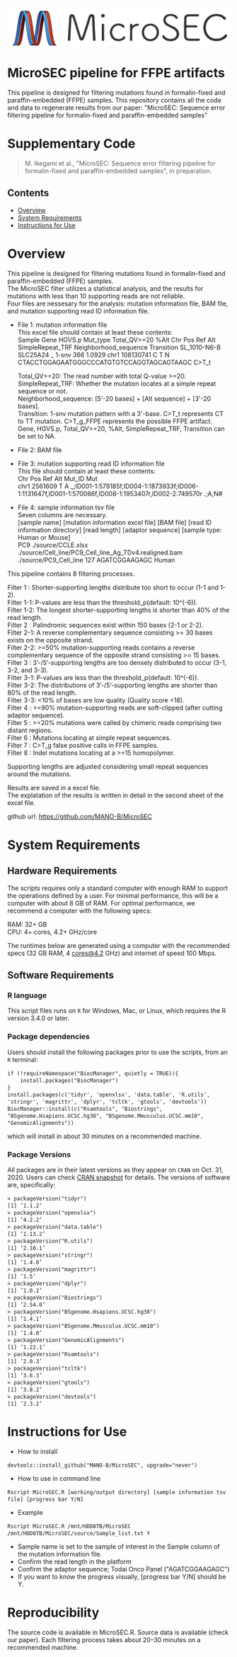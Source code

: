 ![MicroSEC logo](MicroSEC_logo.png)

# MicroSEC pipeline for FFPE artifacts
This pipeline is designed for filtering mutations found in formalin-fixed and paraffin-embedded (FFPE) samples.
This repository contains all the code and data to regenerate results from our paper:
"MicroSEC: Sequence error filtering pipeline for formalin-fixed and paraffin-embedded samples"

# Supplementary Code
> M. Ikegami et al., "MicroSEC: Sequence error filtering pipeline for formalin-fixed and paraffin-embedded samples", in preparation.

## Contents

- [Overview](#overview)
- [System Requirements](#system-requirements)
- [Instructions for Use](#instructions-for-use)

# Overview

This pipeline is designed for filtering mutations found in formalin-fixed and paraffin-embedded (FFPE) samples.  
The MicroSEC filter utilizes a statistical analysis, and the results for mutations with less than 10 supporting reads are not reliable.  
Four files are nessesary for the analysis: mutation information file, BAM file, and mutation supporting read ID information file.  
  
- File 1: mutation information file  
This excel file should contain at least these contents:  
       Sample     Gene HGVS.p Mut_type Total_QV>=20   %Alt  Chr       Pos Ref Alt SimpleRepeat_TRF                     Neighborhood_sequence  Transition
 SL_1010-N6-B SLC25A24      _    1-snv          366 1.0929 chr1 108130741   C   T                N CTACCTGGAGAATGGGCCCATGTGTCCAGGTAGCAGTAAGC  C>T_t
  
    Total_QV>=20: The read number with total Q-value >=20.  
    SimpleRepeat_TRF: Whether the mutation locates at a simple repeat sequence or not.  
    Neighborhood_sequence: [5'-20 bases] + [Alt sequence] + [3'-20 bases].  
    Transition: 1-snv mutation pattern with a 3'-base. C>T_t represents CT to TT mutation. C>T_g_FFPE represents the possible FFPE artifact.  
    Gene, HGVS.p, Total_QV>=20, %Alt, SimpleRepeat_TRF, Transition can be set to NA.  
  
- File 2: BAM file  
  
- File 3: mutation supporting read ID information file  
This file should contain at least these contents:  
 Chr     Pos Ref Alt                                                                                                Mut_ID     Mut  
chr1 2561609   T   A  _;ID001-1:579185f,ID004-1:1873933f;ID006-1:1131647f,ID001-1:570086f,ID008-1:1953407r,ID002-2:749570r  .;A;N#  
  
- File 4: sample information tsv file  
Seven columns are necessary.  
[sample name] [mutation information excel file] [BAM file] [read ID information directory] [read length] [adaptor sequence] [sample type: Human or Mouse]  
PC9	./source/CCLE.xlsx	./source/Cell_line/PC9_Cell_line_Ag_TDv4.realigned.bam	./source/PC9_Cell_line	127	AGATCGGAAGAGC	Human  

This pipeline contains 8 filtering processes.  

Filter 1  : Shorter-supporting lengths distribute too short to occur (1-1 and 1-2).  
Filter 1-1: P-values are less than the threshold_p(default: 10^(-6)).  
Filter 1-2: The longest shorter-supporting lengths is shorter than 40% of the read length.  
Filter 2  : Palindromic sequences exist within 150 bases (2-1 or 2-2).  
Filter 2-1: A reverse complementary sequence consisting >= 30 bases exists on the opposite strand.  
Filter 2-2: >=50% mutation-supporting reads contains a reverse complementary sequence of the opposite strand consisting >= 15 bases.  
Filter 3  : 3’-/5’-supporting lengths are too densely distributed to occur (3-1, 3-2, and 3-3).  
Filter 3-1: P-values are less than the threshold_p(default: 10^(-6)).  
Filter 3-2: The distributions of 3’-/5’-supporting lengths are shorter than 80% of the read length.  
Filter 3-3: <10% of bases are low quality (Quality score <18).  
Filter 4  : >=90% mutation-supporting reads are soft-clipped (after cutting adaptor sequence).  
Filter 5  : >=20% mutations were called by chimeric reads comprising two distant regions.  
Filter 6  : Mutations locating at simple repeat sequences.  
Filter 7  : C>T_g false positive calls in FFPE samples.  
Filter 8  : Indel mutations locating at a >=15 homopolymer.  
 
Supporting lengths are adjusted considering small repeat sequences around the mutations.  
  
Results are saved in a excel file.  
The explatation of the results is written in detail in the second sheet of the excel file.  

github url: https://github.com/MANO-B/MicroSEC

# System Requirements

## Hardware Requirements

The scripts requires only a standard computer with enough RAM to support the operations defined by a user. For minimal performance, this will be a computer with about 8 GB of RAM. For optimal performance, we recommend a computer with the following specs:

RAM: 32+ GB  
CPU: 4+ cores, 4.2+ GHz/core

The runtimes below are generated using a computer with the recommended specs (32 GB RAM, 4 cores@4.2 GHz) and internet of speed 100 Mbps.

## Software Requirements

### R language

This script files runs on `R` for Windows, Mac, or Linux, which requires the R version 3.4.0 or later.


### Package dependencies

Users should install the following packages prior to use the scripts, from an `R` terminal:

```
if (!requireNamespace("BiocManager", quietly = TRUE)){
    install.packages("BiocManager")
}
install.packages(c('tidyr', 'openxlsx', 'data.table', 'R.utils', 'stringr', 'magrittr', 'dplyr', 'tcltk', 'gtools', 'devtools'))
BiocManager::install(c("Rsamtools", "Biostrings", "BSgenome.Hsapiens.UCSC.hg38", "BSgenome.Mmusculus.UCSC.mm10", "GenomicAlignments"))
```

which will install in about 30 minutes on a recommended machine.

### Package Versions

All packages are in their latest versions as they appear on `CRAN` on Oct. 31, 2020. Users can check [CRAN snapshot](https://mran.microsoft.com/timemachine/) for details. The versions of software are, specifically:

```
> packageVersion("tidyr")
[1] ‘1.1.2’
> packageVersion("openxlsx")
[1] ‘4.2.2’
> packageVersion("data.table")
[1] ‘1.13.2’
> packageVersion("R.utils")
[1] ‘2.10.1’
> packageVersion("stringr")
[1] ‘1.4.0’
> packageVersion("magrittr")
[1] ‘1.5’
> packageVersion("dplyr")
[1] ‘1.0.2’
> packageVersion("Biostrings")
[1] ‘2.54.0’
> packageVersion("BSgenome.Hsapiens.UCSC.hg38")
[1] ‘1.4.1’
> packageVersion("BSgenome.Mmusculus.UCSC.mm10")
[1] ‘1.4.0’
> packageVersion("GenomicAlignments")
[1] ‘1.22.1’
> packageVersion("Rsamtools")
[1] ‘2.0.3’
> packageVersion("tcltk")
[1] ‘3.6.3’
> packageVersion("gtools")
[1] ‘3.8.2’
> packageVersion("devtools")
[1] ‘2.3.2’
```

# Instructions for Use
- How to install
```
devtools::install_github("MANO-B/MicroSEC", upgrade="never")  
```
- How to use in command line
```
Rscript MicroSEC.R [working/output directory] [sample information tsv file] [progress bar Y/N]  
```  
- Example
```
Rscript MicroSEC.R /mnt/HDD8TB/MicroSEC /mnt/HDD8TB/MicroSEC/source/Sample_list.txt Y  
```  
- Sample name is set to the sample of interest in the Sample column of the mutation information file.
- Confirm the read length in the platform
- Confirm the adaptor sequence; Todai Onco Panel ("AGATCGGAAGAGC")
- If you want to know the progress visually, [progress bar Y/N] should be Y.

# Reproducibility

The source code is available in MicroSEC.R. Source data is available (check our paper). Each filtering process takes about 20–30 minutes on a recommended machine.
